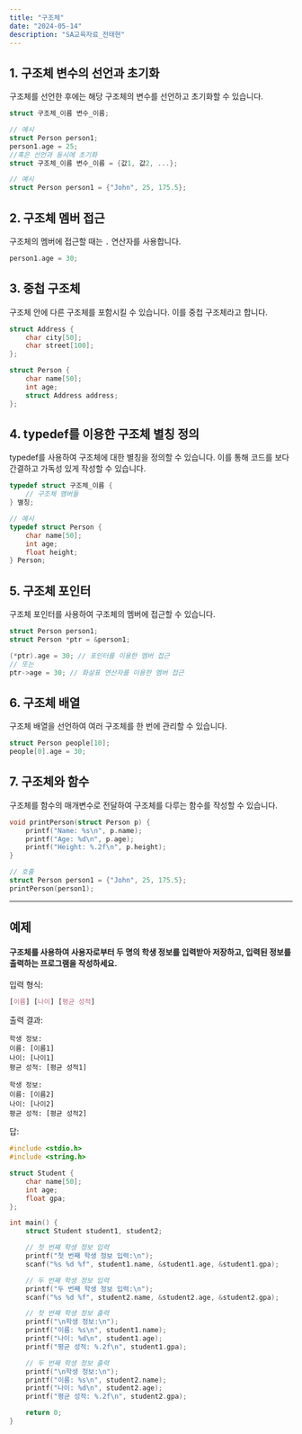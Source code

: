 ```yaml
---
title: "구조체"
date: "2024-05-14"
description: "SA교육자료_전태현"
---
```


## 1. 구조체 변수의 선언과 초기화

구조체를 선언한 후에는 해당 구조체의 변수를 선언하고 초기화할 수 있습니다.

```c
struct 구조체_이름 변수_이름;

// 예시
struct Person person1;
person1.age = 25;
//혹은 선언과 동시에 초기화
struct 구조체_이름 변수_이름 = {값1, 값2, ...};

// 예시
struct Person person1 = {"John", 25, 175.5};
```

## 2. 구조체 멤버 접근

구조체의 멤버에 접근할 때는 `.` 연산자를 사용합니다.

```c
person1.age = 30;
```

## 3. 중첩 구조체

구조체 안에 다른 구조체를 포함시킬 수 있습니다. 이를 중첩 구조체라고 합니다.

```c
struct Address {
    char city[50];
    char street[100];
};

struct Person {
    char name[50];
    int age;
    struct Address address;
};
```

## 4. typedef를 이용한 구조체 별칭 정의

typedef를 사용하여 구조체에 대한 별칭을 정의할 수 있습니다. 이를 통해 코드를 보다 간결하고 가독성 있게 작성할 수 있습니다.

```c
typedef struct 구조체_이름 {
    // 구조체 멤버들
} 별칭;

// 예시
typedef struct Person {
    char name[50];
    int age;
    float height;
} Person;
```

## 5. 구조체 포인터

구조체 포인터를 사용하여 구조체의 멤버에 접근할 수 있습니다.

```c
struct Person person1;
struct Person *ptr = &person1;

(*ptr).age = 30; // 포인터를 이용한 멤버 접근
// 또는
ptr->age = 30; // 화살표 연산자를 이용한 멤버 접근
```

## 6. 구조체 배열

구조체 배열을 선언하여 여러 구조체를 한 번에 관리할 수 있습니다.

```c
struct Person people[10];
people[0].age = 30;
```

## 7. 구조체와 함수

구조체를 함수의 매개변수로 전달하여 구조체를 다루는 함수를 작성할 수 있습니다.

```c
void printPerson(struct Person p) {
    printf("Name: %s\n", p.name);
    printf("Age: %d\n", p.age);
    printf("Height: %.2f\n", p.height);
}

// 호출
struct Person person1 = {"John", 25, 175.5};
printPerson(person1);
```

---

## 예제

#### 구조체를 사용하여 사용자로부터 두 명의 학생 정보를 입력받아 저장하고, 입력된 정보를 출력하는 프로그램을 작성하세요.

입력 형식:

```CSS
[이름] [나이] [평균 성적]
```

출력 결과:

```
학생 정보:
이름: [이름1]
나이: [나이1]
평균 성적: [평균 성적1]

학생 정보:
이름: [이름2]
나이: [나이2]
평균 성적: [평균 성적2]
```

답:

```C
#include <stdio.h>
#include <string.h>

struct Student {
    char name[50];
    int age;
    float gpa;
};

int main() {
    struct Student student1, student2;

    // 첫 번째 학생 정보 입력
    printf("첫 번째 학생 정보 입력:\n");
    scanf("%s %d %f", student1.name, &student1.age, &student1.gpa);

    // 두 번째 학생 정보 입력
    printf("두 번째 학생 정보 입력:\n");
    scanf("%s %d %f", student2.name, &student2.age, &student2.gpa);

    // 첫 번째 학생 정보 출력
    printf("\n학생 정보:\n");
    printf("이름: %s\n", student1.name);
    printf("나이: %d\n", student1.age);
    printf("평균 성적: %.2f\n", student1.gpa);

    // 두 번째 학생 정보 출력
    printf("\n학생 정보:\n");
    printf("이름: %s\n", student2.name);
    printf("나이: %d\n", student2.age);
    printf("평균 성적: %.2f\n", student2.gpa);

    return 0;
}
```
